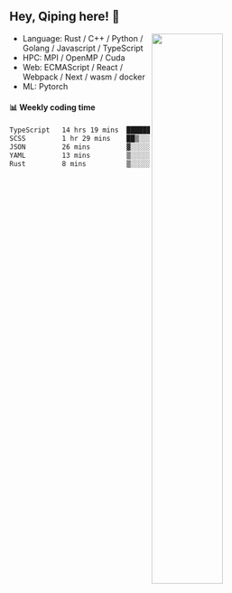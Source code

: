 

## Hey, Qiping here! :wave:

[<img align="right" width="50%" src="https://github-readme-stats.vercel.app/api?username=ppppqp&theme=dark&show_icons=true">](https://metrics.lecoq.io/ppppqp?template=classic)



-   Language: Rust / C++ / Python / Golang / Javascript / TypeScript
-   HPC: MPI / OpenMP / Cuda
-   Web: ECMAScript / React / Webpack / Next / wasm / docker
-   ML: Pytorch



#### :bar_chart: Weekly coding time

<!--START_SECTION:waka-->

```txt
TypeScript   14 hrs 19 mins  █████████████████████▒░░░   85.50 %
SCSS         1 hr 29 mins    ██▒░░░░░░░░░░░░░░░░░░░░░░   08.87 %
JSON         26 mins         ▓░░░░░░░░░░░░░░░░░░░░░░░░   02.59 %
YAML         13 mins         ▒░░░░░░░░░░░░░░░░░░░░░░░░   01.38 %
Rust         8 mins          ▒░░░░░░░░░░░░░░░░░░░░░░░░   00.88 %
```

<!--END_SECTION:waka-->
